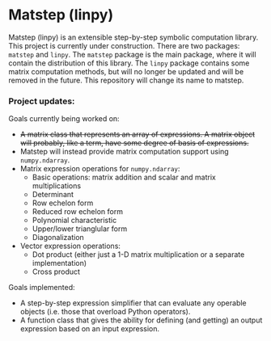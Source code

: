 # Matstep (linpy)

Matstep (linpy) is an extensible step-by-step symbolic computation library. This project is currently under construction. There are two packages: `matstep` and `linpy`. The `matstep` package is the main package, where it will contain the distribution of this library. The `linpy` package contains some matrix computation methods, but will no longer be updated and will be removed in the future. This repository will change its name to matstep.

### Project updates:

Goals currently being worked on:
- ~~A matrix class that represents an array of expressions. A matrix object will probably, like a term, have some degree of basis of expressions.~~
- Matstep will instead provide matrix computation support using `numpy.ndarray`.
- Matrix expression operations for `numpy.ndarray`:
    - Basic operations: matrix addition and scalar and matrix multiplications
    - Determinant
    - Row echelon form
    - Reduced row echelon form
    - Polynomial characteristic
    - Upper/lower trianglular form
    - Diagonalization
- Vector expression operations:
    - Dot product (either just a 1-D matrix multiplication or a separate implementation)
    - Cross product

Goals implemented:
- A step-by-step expression simplifier that can evaluate any operable objects (i.e. those that overload Python operators).
- A function class that gives the ability for defining (and getting) an output expression based on an input expression.